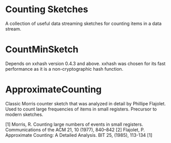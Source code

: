 # Counting Sketches
A collection of useful data streaming sketches for counting items in a data
stream.

# CountMinSketch
Depends on xxhash version 0.4.3 and above. xxhash was chosen for its fast
performance as it is a non-cryptographic hash function. 

# ApproximateCounting
Classic Morris counter sketch that was analyzed in detail by Phillipe 
Flajolet. Used to count large frequencies of items in small registers. 
Precursor to modern sketches.

[1] Morris, R. Counting large numbers of events in small registers. Communications of the ACM 21, 10 (1977), 840–842
[2] Flajolet, P. Approximate Counting: A Detailed Analysis. BIT 25, (1985), 113-134 [1]
